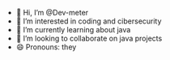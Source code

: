 - 👋 Hi, I’m @Dev-meter
- 👀 I’m interested in coding and cibersecurity 
- 🌱 I’m currently learning about java
- 💞️ I’m looking to collaborate on java projects
- 😄 Pronouns: they


<!---
Dev-meter/Dev-meter is a ✨ special ✨ repository because its `README.md` (this file) appears on your GitHub profile.
You can click the Preview link to take a look at your changes.
--->
